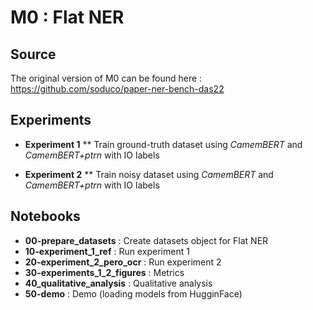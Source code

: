 # M0 : Flat NER

## Source

The original version of M0 can be found here :
https://github.com/soduco/paper-ner-bench-das22

## Experiments

* **Experiment 1**
** Train ground-truth dataset using *CamemBERT* and *CamemBERT+ptrn* with IO labels

* **Experiment 2**
** Train noisy dataset using *CamemBERT* and *CamemBERT+ptrn* with IO labels

## Notebooks

* **00-prepare_datasets** : Create datasets object for Flat NER
* **10-experiment_1_ref** : Run experiment 1
* **20-experiment_2_pero_ocr** : Run experiment 2
* **30-experiments_1_2_figures** : Metrics
* **40_qualitative_analysis** : Qualitative analysis
* **50-demo** : Demo (loading models from HugginFace)